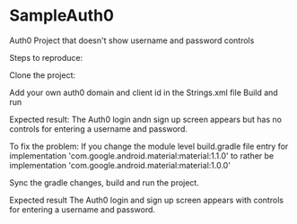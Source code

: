 # SampleAuth0
Auth0 Project that doesn't show username and password controls

Steps to reproduce: 

Clone the project:

Add your own auth0 domain and client id in the Strings.xml file
Build and run

Expected result:
The Auth0 login andn sign up screen appears but has no controls for entering a username and password.

To fix the problem: 
If you change the module level build.gradle file entry for 
implementation 'com.google.android.material:material:1.1.0' 
to rather be 
implementation 'com.google.android.material:material:1.0.0'

Sync the gradle changes, build and run the project.

Expected result
The Auth0 login and sign up screen appears with controls for entering a username and password.
